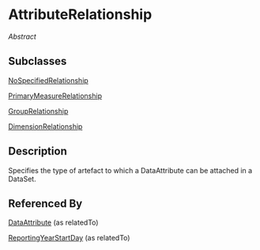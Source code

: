 
# AttributeRelationship

*Abstract*



## Subclasses

[NoSpecifiedRelationship](NoSpecifiedRelationship.md)

[PrimaryMeasureRelationship](PrimaryMeasureRelationship.md)

[GroupRelationship](GroupRelationship.md)

[DimensionRelationship](DimensionRelationship.md)



## Description

Specifies the type of artefact to which a DataAttribute can be attached in a DataSet.






## Referenced By

[DataAttribute](DataAttribute.md) (as relatedTo)

[ReportingYearStartDay](ReportingYearStartDay.md) (as relatedTo)


